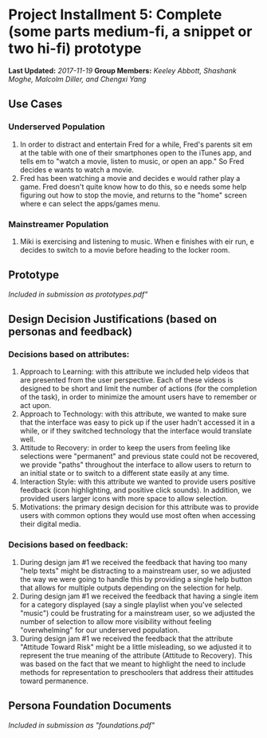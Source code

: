 # Project Installment 5: Complete (some parts medium-fi, a snippet or two hi-fi) prototype

**Last Updated:** *2017-11-19*
**Group Members:** *Keeley Abbott, Shashank Moghe, Malcolm Diller, and Chengxi Yang*

## Use Cases
### Underserved Population
1. In order to distract and entertain Fred for a while, Fred's parents sit em at the table with one of their smartphones open to the iTunes app, and tells em to "watch a movie, listen to music, or open an app." So Fred decides e wants to watch a movie.
2. Fred has been watching a movie and decides e would rather play a game. Fred doesn't quite know how to do this, so e needs some help figuring out how to stop the movie, and returns to the "home" screen where e can select the apps/games menu.

### Mainstreamer Population
1. Miki is exercising and listening to music. When e finishes with eir run, e decides to switch to a movie before heading to the locker room.

## Prototype
_Included in submission as prototypes.pdf"_

## Design Decision Justifications (based on personas and feedback)
### Decisions based on attributes:
  1. Approach to Learning: with this attribute we included help videos that are presented from the user perspective. Each of these videos is designed to be short and limit the number of actions (for the completion of the task), in order to minimize the amount users have to remember or act upon.
  2. Approach to Technology: with this attribute, we wanted to make sure that the interface was easy to pick up if the user hadn't accessed it in a while, or if they switched technology that the interface would translate well.
  3. Attitude to Recovery: in order to keep the users from feeling like selections were "permanent" and previous state could not be recovered, we provide "paths" throughout the interface to allow users to return to an initial state or to switch to a different state easily at any time.
  4. Interaction Style: with this attribute we wanted to provide users positive feedback (icon highlighting, and positive click sounds). In addition, we provided users larger icons with more space to allow selection.
  5. Motivations: the primary design decision for this attribute was to provide users with common options they would use most often when accessing their digital media.

### Decisions based on feedback:
  1. During design jam #1 we received the feedback that having too many "help texts" might be distracting to a mainstream user, so we adjusted the way we were going to handle this by providing a single help button that allows for multiple outputs depending on the selection for help.
  2. During design jam #1 we received the feedback that having a single item for a category displayed (say a single playlist when you've selected "music") could be frustrating for a mainstream user, so we adjusted the number of selection to allow more visibility without feeling "overwhelming" for our underserved population.
  3. During design jam #1 we received the feedback that the attribute "Attitude Toward Risk" might be a little misleading, so we adjusted it to represent the true meaning of the attribute (Attitude to Recovery). This was based on the fact that we meant to highlight the need to include methods for representation to preschoolers that address their attitudes toward permanence.

## Persona Foundation Documents
_Included in submission as "foundations.pdf"_

